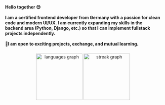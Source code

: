 <h4 align="left">Hello together 😊<br><br>I am a certified frontend developer from Germany with a passion for clean code and modern UI/UX. I am currently expanding my skills in the backend area (Python, Django, etc.) so that I can implement fullstack projects independently.<br><br>🤝I am open to exciting projects, exchange, and mutual learning.</h4>

###

<div align="center">
  <img src="https://github-readme-stats.vercel.app/api/top-langs?username=Simeon199&locale=en&hide_title=false&layout=compact&card_width=320&langs_count=5&theme=dracula&hide_border=false&order=2" height="150" alt="languages graph"  />
  <img src="https://streak-stats.demolab.com?user=Simeon199&locale=en&mode=daily&theme=dracula&hide_border=false&border_radius=5&order=3" height="150" alt="streak graph"  />
</div>

###
